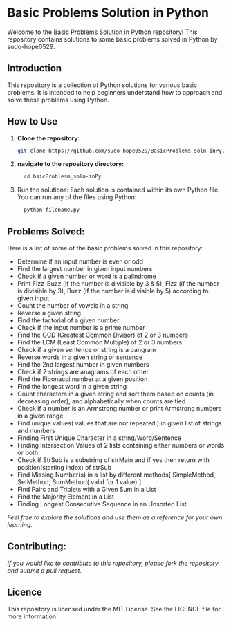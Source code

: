 # Basic Problems Solution in Python

Welcome to the Basic Problems Solution in Python repository! This repository contains solutions to some basic problems solved in Python by sudo-hope0529.

## Introduction

This repository is a collection of Python solutions for various basic problems. It is intended to help beginners understand how to approach and solve these problems using Python.

## How to Use

1. **Clone the repository**:
      ```bash
      git clone https://github.com/sudo-hope0529/BasicProblems_soln-inPy.git
      ```

2. **navigate to the repository directory:**
      ```bash
        cd bsicProblesm_soln-inPy
      ```
3. Run the solutions:
  Each solution is contained within its own Python file. You can run any of the files using Python:
     ```bash
       python filename.py
     ```

## **Problems Solved:**

Here is a list of some of the basic problems solved in this repository:
  
- Determine if an input number is even or odd
- Find the largest number in given input numbers
- Check if a given number or word is a palindrome
- Print Fizz-Buzz (if the number is divisible by 3 & 5), Fizz (if the number is divisible by 3), Buzz (if the number is divisible by 5) according to given input
- Count the number of vowels in a string
- Reverse a given string
- Find the factorial of a given number
- Check if the input number is a prime number
- Find the GCD (Greatest Common Divisor) of 2 or 3 numbers
- Find the LCM (Least Common Multiple) of 2 or 3 numbers
- Check if a given sentence or string is a pangram
- Reverse words in a given string or sentence
- Find the 2nd largest number in given numbers
- Check if 2 strings are anagrams of each other
- Find the Fibonacci number at a given position
- Find the longest word in a given string
- Count characters in a given string and sort them based on counts (in decreasing order), and alphabetically when counts are tied
- Check if a number is an Armstrong number or print Armstrong numbers in a given range
- Find unique values( values that are not repeated ) in given list of strings and numbers
- Finding First Unique Character in a string/Word/Sentence
- Finding Intersection Values of 2 lists containing either numbers or words or both
- Check if StrSub is a substring of strMain and if yes then return with position(starting index) of strSub
- Find Missing Number(s) in a list by different methods[ SimpleMethod, SetMethod, SumMethod( valid for 1 value) ]
- Find Pairs and Triplets with a Given Sum in a List
- Find the Majority Element in a List
- Finding Longest Consecutive Sequence in an Unsorted List

    
*Feel free to explore the solutions and use them as a reference for your own learning.*

## **Contributing:**
  *If you would like to contribute to this repository, please fork the repository and submit a pull request.*

## **Licence**
  This repository is licensed under the MIT License. See the LICENCE file for more information.
